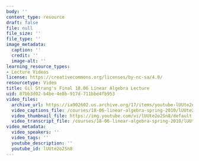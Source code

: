 ```yaml
---
body: ''
content_type: resource
draft: false
file: null
file_size: ''
file_type: ''
image_metadata:
  caption: ''
  credit: ''
  image-alt: ''
learning_resource_types:
- Lecture Videos
license: https://creativecommons.org/licenses/by-nc-sa/4.0/
resourcetype: Video
title: Gil Strang's Final 18.06 Linear Algebra Lecture
uid: 87bb3d02-b4be-4e8b-917d-711bbe4fb953
video_files:
  archive_url: https://ia902602.us.archive.org/17/items/youtube-lUUte2o2Sn8/lUUte2o2Sn8.mp4
  video_captions_file: /courses/18-06-linear-algebra-spring-2010/lUUte2o2Sn8_captions.webvtt
  video_thumbnail_file: https://img.youtube.com/vi/lUUte2o2Sn8/default.jpg
  video_transcript_file: /courses/18-06-linear-algebra-spring-2010/lUUte2o2Sn8_transcript.pdf
video_metadata:
  video_speakers: ''
  video_tags: ''
  youtube_description: ''
  youtube_id: lUUte2o2Sn8
---
```

